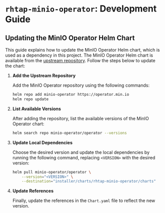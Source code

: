 # `rhtap-minio-operator`: Development Guide

## Updating the MinIO Operator Helm Chart

This guide explains how to update the MinIO Operator Helm chart, which is used as a dependency in this project. The MinIO Operator Helm chart is available from the [upstream repository][minIOHelmRepo]. Follow the steps below to update the chart:

1. **Add the Upstream Repository**

   Add the MinIO Operator repository using the following commands:

   ```bash
   helm repo add minio-operator https://operator.min.io
   helm repo update
   ```

2. **List Available Versions**

   After adding the repository, list the available versions of the MinIO Operator chart:

   ```bash
   helm search repo minio-operator/operator --versions 
   ```

3. **Update Local Dependencies**

   Choose the desired version and update the local dependencies by running the following command, replacing `<VERSION>` with the desired version:

   ```bash
   helm pull minio-operator/operator \
       --version="<VERSION>" \
       --destination="installer/charts/rhtap-minio-operator/charts"
   ```

4. **Update References**

   Finally, update the references in the `Chart.yaml` file to reflect the new version.

[minIOHelmChart]: https://github.com/minio/operator/tree/master/helm
[minIOHelmRepo]: https://operator.min.io
